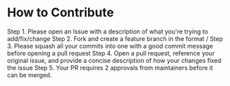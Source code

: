 # How to Contribute
Step 1. Please open an Issue with a description of what you're trying to add/fix/change
Step 2. Fork and create a feature branch in the format <some-description>/<your issue number>
Step 3. Please squash all your commits into one with a good commit message before opening a pull request
Step 4. Open a pull request, reference your original issue, and provide a concise description of how your changes fixed the issue
Step 5. Your PR requires 2 approvals from maintainers before it can be merged.
